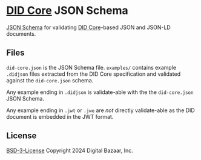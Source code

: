 # [DID Core](https://w3.org/TR/did-core/) JSON Schema

[JSON Schema](https://json-schema.org/) for validating
[DID Core](https://w3.org/TR/did-core/)-based JSON and JSON-LD documents.

## Files

`did-core.json` is the JSON Schema file.
`examples/` contains example `.didjson` files extracted from the DID Core
specification and validated against the `did-core.json` schema.

Any example ending in `.didjson` is validate-able with the the `did-core.json`
JSON Schema.

Any example ending in `.jwt` or `.jwe` are _not_ directly validate-able as the
DID document is embedded in the JWT format.

## License

[BSD-3-License](LICENSE) Copyright 2024 Digital Bazaar, Inc.
